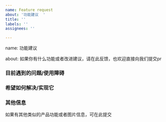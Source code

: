 ```yaml
---
name: Feature request
about: '功能建议  '
title: ''
labels: ''
assignees: ''

---
```


name: 功能建议  

about: 如果你有什么功能或者改进建议，请在此反馈，也欢迎直接向我们提交pr



### 目前遇到的问题/使用障碍  


### 希望如何解决/实现它  


### 其他信息
如果有其他类似的产品功能或者图片信息，可在此提交
